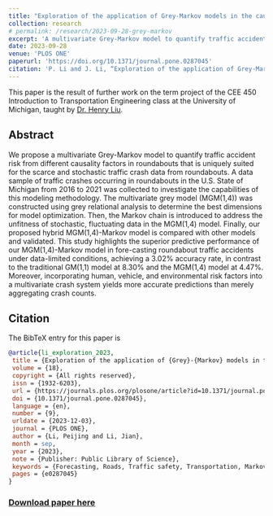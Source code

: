 ```yaml
---
title: "Exploration of the application of Grey-Markov models in the causality analysis of traffic accidents in roundabouts"
collection: research
# permalink: /research/2023-09-28-grey-markov
excerpt: 'A multivariate Grey-Markov model to quantify traffic accident risk from different causality factors in roundabouts.'
date: 2023-09-28
venue: 'PLOS ONE'
paperurl: 'https://doi.org/10.1371/journal.pone.0287045'
citation: 'P. Li and J. Li, “Exploration of the application of Grey-Markov models in the causality analysis of traffic accidents in roundabouts,” PLOS ONE, vol. 18, no. 9, p. e0287045, Sep. 2023, doi: 10.1371/journal.pone.0287045.'
---
```


This paper is the result of further work on the term project of the CEE 450 Introduction to Transportation Engineering class at the University of Michigan, taught by [Dr. Henry Liu](https://cee.engin.umich.edu/people/liu-henry/).

## Abstract

We propose a multivariate Grey-Markov model to quantify traffic accident risk from different causality factors in roundabouts that is uniquely suited for the scarce and stochastic traffic crash data from roundabouts. A data sample of traffic crashes occurring in roundabouts in the U.S. State of Michigan from 2016 to 2021 was collected to investigate the capabilities of this modeling methodology. The multivariate grey model (MGM(1,4)) was constructed using grey relational analysis to determine the best dimensions for model optimization. Then, the Markov chain is introduced to address the unfitness of stochastic, fluctuating data in the MGM(1,4) model. Finally, our proposed hybrid MGM(1,4)-Markov model is compared with other models and validated. This study highlights the superior predictive performance of our MGM(1,4)-Markov model in fore-casting roundabout traffic accidents under data-limited conditions, achieving a 3.02% accuracy rate, in contrast to the traditional GM(1,1) model at 8.30% and the MGM(1,4) model at 4.47%. Moreover, incorporating human, vehicle, and environmental risk factors into a multivariate crash system yields more accurate predictions than merely aggregating crash counts.

## Citation

The BibTeX entry for this paper is

```bibtex
@article{li_exploration_2023,
 title = {Exploration of the application of {Grey}-{Markov} models in the causality analysis of traffic accidents in roundabouts},
 volume = {18},
 copyright = {All rights reserved},
 issn = {1932-6203},
 url = {https://journals.plos.org/plosone/article?id=10.1371/journal.pone.0287045},
 doi = {10.1371/journal.pone.0287045},
 language = {en},
 number = {9},
 urldate = {2023-12-03},
 journal = {PLOS ONE},
 author = {Li, Peijing and Li, Jian},
 month = sep,
 year = {2023},
 note = {Publisher: Public Library of Science},
 keywords = {Forecasting, Roads, Traffic safety, Transportation, Markov models, Michigan, Police, Road traffic collisions},
 pages = {e0287045}
}
```

### [Download paper here](https://peijli.github.io/files/journal.pone.0287045.pdf)

<!-- <object data="https://peijli.github.io/files/journal.pone.0287045.pdf" type="application/pdf"> -->

<!-- ## Recommended Citation

Li P, Li J (2023) Exploration of the application of Grey-Markov models in the causality analysis of traffic accidents in roundabouts. PLOS ONE 18(9): e0287045. https://doi.org/10.1371/journal.pone.0287045 -->

